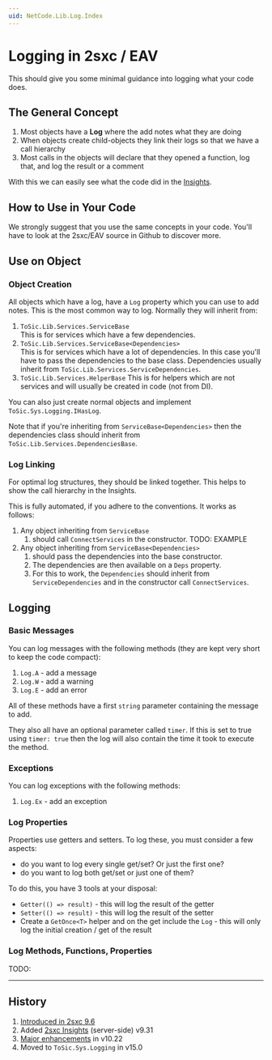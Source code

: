 ```yaml
---
uid: NetCode.Lib.Log.Index
---
```

# Logging in 2sxc / EAV

This should give you some minimal guidance into logging what your code does.

## The General Concept

1. Most objects have a **Log** where the add notes what they are doing
1. When objects create child-objects they link their logs so that we have a call hierarchy
1. Most calls in the objects will declare that they opened a function, log that, and log the result or a comment

With this we can easily see what the code did in the [Insights](xref:NetCode.Debug.Insights.Index).

## How to Use in Your Code

We strongly suggest that you use the same concepts in your code. You'll have to look at the 2sxc/EAV source in Github to discover more.

## Use on Object

### Object Creation

All objects which have a log, have a `Log` property which you can use to add notes.
This is the most common way to log.
Normally they will inherit from:

1. `ToSic.Lib.Services.ServiceBase`  
    This is for services which have a few dependencies.
1. `ToSic.Lib.Services.ServiceBase<Dependencies>`  
    This is for services which have a lot of dependencies.
    In this case you'll have to pass the dependencies to the base class.
    Dependencies usually inherit from `ToSic.Lib.Services.ServiceDependencies`.
1. `ToSic.Lib.Services.HelperBase`
    This is for helpers which are not services and will usually be created in code (not from DI).

You can also just create normal objects and implement `ToSic.Sys.Logging.IHasLog`.

Note that if you're inheriting from `ServiceBase<Dependencies>` then the dependencies class should
inherit from `ToSic.Lib.Services.DependenciesBase`.

### Log Linking

For optimal log structures, they should be linked together.
This helps to show the call hierarchy in the Insights.

This is fully automated, if you adhere to the conventions.
It works as follows:

1. Any object inheriting from `ServiceBase`
    1. should call `ConnectServices` in the constructor.
      TODO: EXAMPLE
1. Any object inheriting from `ServiceBase<Dependencies>`
    1. should pass the dependencies into the base constructor.
    1. The dependencies are then available on a `Deps` property.
    1. For this to work, the `Dependencies` should inherit from `ServiceDependencies` and in the constructor call `ConnectServices`.

## Logging

### Basic Messages

You can log messages with the following methods (they are kept very short to keep the code compact):

1. `Log.A` - add a message
1. `Log.W` - add a warning
1. `Log.E` - add an error

All of these methods have a first `string` parameter containing the message to add.

They also all have an optional parameter called `timer`.
If this is set to true using `timer: true` then the log will also contain the time it took to execute the method.

### Exceptions

You can log exceptions with the following methods:

1. `Log.Ex` - add an exception

### Log Properties

Properties use getters and setters.
To log these, you must consider a few aspects:

* do you want to log every single get/set? Or just the first one?
* do you want to log both get/set or just one of them?

To do this, you have 3 tools at your disposal:

* `Getter(() => result)` - this will log the result of the getter
* `Setter(() => result)` - this will log the result of the setter
* Create a `GetOnce<T>` helper and on the get include the `Log` - this will only log the initial creation / get of the result


### Log Methods, Functions, Properties


TODO:

---

## History

1. [Introduced in 2sxc 9.6](https://2sxc.org/en/blog/post/releasing-2sxc-9-6-with-extensive-logging)
1. Added [2sxc Insights](xref:NetCode.Debug.Index) (server-side) v9.31
1. [Major enhancements](https://2sxc.org/en/blog/post/awesome-insights-in-10-22) in v10.22
1. Moved to `ToSic.Sys.Logging` in v15.0
